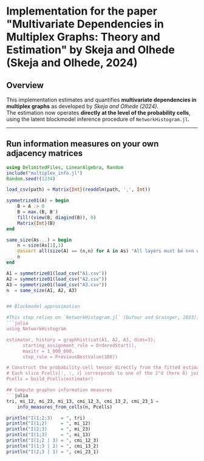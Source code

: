 # Implementation for the paper "Multivariate Dependencies in Multiplex Graphs: Theory and Estimation" by Skeja and Olhede (Skeja and Olhede, 2024)

## Overview
This implementation estimates and quantifies **multivariate dependencies in multiplex graphs** as developed by *Skeja and Olhede (2024)*.  
The estimation now operates **directly at the level of the probability cells**, using the latent blockmodel inference procedure of `NetworkHistogram.jl`.

---

## Run information measures on your own adjacency matrices 
```julia
using DelimitedFiles, LinearAlgebra, Random
include("multiplex_info.jl")       
Random.seed!(1234)                

load_csv(path) = Matrix{Int}(readdlm(path, ',', Int))

symmetrize01(A) = begin
    B = A .> 0                      
    B = max.(B, B')                  
    fill!(view(B, diagind(B)), 0)    
    Matrix{Int}(B)                  
end

same_size(As...) = begin
    n = size(As[1],1)
    @assert all(size(A) == (n,n) for A in As) "All layers must be n×n with the same n"
    n
end

A1 = symmetrize01(load_csv("A1.csv"))
A2 = symmetrize01(load_csv("A2.csv"))
A3 = symmetrize01(load_csv("A3.csv"))
n  = same_size(A1, A2, A3)


## Blockmodel approximation

#This step relies on `NetworkHistogram.jl` (Dufour and Grainger, 2023), using the inference implementation of Dufour and Olhede (2024).
```julia
using NetworkHistogram

estimator, history = graphhist(cat(A1, A2, A3, dims=3);
      starting_assignment_rule = OrderedStart(),
      maxitr = 1_000_000,
      stop_rule = PreviousBestValue(100))

# Construct the probability-cell tensor directly from the fitted estimator.
# Each slice Pcells[:, :, ℓ] corresponds to one of the 2^d (here 8) joint edge configurations.
Pcells = build_Pcells(estimator)

## Compute graphon information measures
```julia
tri, mi_12, mi_23, mi_13, cmi_12_3, cmi_13_2, cmi_23_1 =
    info_measures_from_cells(n, Pcells)

println("I(1;2;3)   = ", tri)
println("I(1;2)     = ", mi_12)
println("I(2;3)     = ", mi_23)
println("I(1;3)     = ", mi_13)
println("I(1;2 | 3) = ", cmi_12_3)
println("I(1;3 | 2) = ", cmi_13_2)
println("I(2;3 | 1) = ", cmi_23_1)

